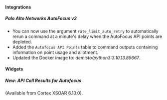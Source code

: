 
#### Integrations

##### Palo Alto Networks AutoFocus v2

- You can now use the argument `rate_limit_auto_retry` to automatically rerun a command at a minute's delay when the AutoFocus API points are depleted.
- Added the `Autofocus API Points` table to command outputs containing information on point usage and allotment.
- Updated the Docker image to: *demisto/python3:3.10.13.85667*.

#### Widgets

##### New: API Call Results for Autofocus

 (Available from Cortex XSOAR 6.10.0).
